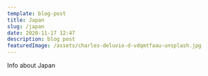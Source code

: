 ```yaml
---
template: blog-post
title: Japan
slug: /japan
date: 2020-11-17 12:47
description: blog post
featuredImage: /assets/charles-deluvio-d-vdqmtfaau-unsplash.jpg
---
```

Info about Japan